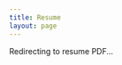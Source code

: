 ```yaml
---
title: Resume
layout: page
---
```


<script setup>
if (typeof window !== 'undefined') {
  window.location.href = '/Anthony_Resume.pdf'
}
</script>

Redirecting to resume PDF...
